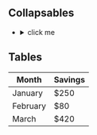 ## Collapsables
-  <details>
    <summary>click me</summary>
  </details>

## Tables

| Month    | Savings |
| -------- | ------- |
| January  | $250    |
| February | $80     |
| March    | $420    |